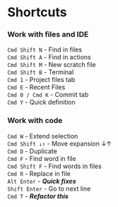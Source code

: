 # Shortcuts

### Work with files and IDE

`Cmd Shift N` - Find in files  
`Cmd Shift A` - Find in actions  
`Cmd Shift M` - New scratch file  
`Cmd Shift B` - Terminal  
`Cmd 1` - Project files tab  
`Cmd E` - Recent Files  
`Cmd 0 / Cmd K` - Commit tab  
`Cmd Y` - Quick definition

### Work with code

`Cmd W` - Extend selection  
`Cmd Shift ↓↑` - Move expansion ↓↑  
`Cmd D` - Duplicate  
`Cmd F` - Find word in file  
`Cmd Shift F` - Find words in files  
`Cmd R` - Replace in file  
`Alt Enter` - ***Quick fixes***  
`Shift Enter` - Go to next line  
`Cmd T` - ***Refactor this***
